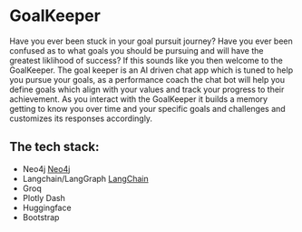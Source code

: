 # GoalKeeper    
Have you ever been stuck in your goal pursuit journey? Have you ever been confused as to what goals you should be pursuing and will have the greatest liklihood of success?  If this sounds like you then welcome to the GoalKeeper.  The goal keeper is an AI driven chat app which is tuned to help you pursue your goals, as a performance coach the chat bot will help you define goals which align with your values and track your progress to their achievement.  As you interact with the GoalKeeper it builds a memory getting to know you over time and your specific goals and challenges and customizes its responses accordingly.    

## The tech stack:
- Neo4j  [Neo4j](src="https://dist.neo4j.com/wp-content/uploads/20230926084108/Logo_FullColor_RGB_TransBG.svg") 
- Langchain/LangGraph  [LangChain](src="https://raw.githubusercontent.com/langchain-ai/.github/main/profile/logo-light.svg")
- Groq   
- Plotly Dash  
- Huggingface
- Bootstrap

